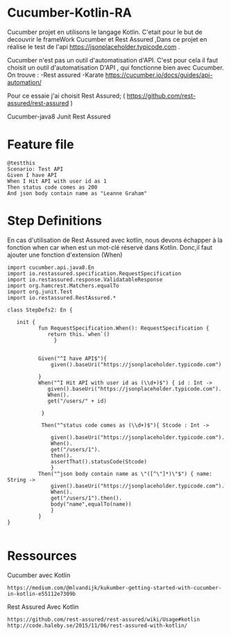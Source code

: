 # Cucumber-Kotlin-RA
Cucumber projet en utilisons le langage Kotlin. C'etait pour le but de decouvrir le frameWork Cucumber et Rest Assured ,Dans ce projet en réalise le test de l'api https://jsonplaceholder.typicode.com .

Cucumber n'est pas un outil d'automatisation d'API. C'est pour cela il faut choisit un outil d'automatisation D'API , qui fonctionne bien avec Cucumber. On trouve : -Rest assured -Karate https://cucumber.io/docs/guides/api-automation/

Pour ce essaie j'ai choisit Rest Assured; ( https://github.com/rest-assured/rest-assured )

Cucumber-java8
Junit
Rest Assured

# Feature file

 ```	
@testthis
 Scenario: Test API
 Given I have API
 When I Hit API with user id as 1
 Then status code comes as 200
 And json body contain name as "Leanne Graham"
 ```
 
# Step Definitions

En cas d'utilisation de Rest Assured avec kotlin, nous devons échapper à la fonction when car when est un mot-clé réservé dans Kotlin.
Donc,il faut ajouter une fonction d'extension (When) 
 ```	
import cucumber.api.java8.En
import io.restassured.specification.RequestSpecification
import io.restassured.response.ValidatableResponse
import org.hamcrest.Matchers.equalTo
import org.junit.Test
import io.restassured.RestAssured.*

class StepDefs2: En {

    init {
           fun RequestSpecification.When(): RequestSpecification {
              return this.`when`()
                }
		
		
           Given("^I have API$"){
               given().baseUri("https://jsonplaceholder.typicode.com")
   
           }
           When("^I Hit API with user id as (\\d+)$") { id : Int ->
              given().baseUri("https://jsonplaceholder.typicode.com").
              When().
              get("/users/" + id)
      
            }

            Then("^status code comes as (\\d+)$"){ Stcode : Int ->
	
	           given().baseUri("https://jsonplaceholder.typicode.com").
	           When().
	           get("/users/1").
	           then().
	           assertThat().statusCode(Stcode)
               }
           Then("^json body contain name as \"([^\"]*)\"$") { name: String ->
               given().baseUri("https://jsonplaceholder.typicode.com").
               When().
               get("/users/1").then().
               body("name",equalTo(name))
               }
	       }
}


 ```
# Ressources 

Cucumber avec Kotlin
```
https://medium.com/@mlvandijk/kukumber-getting-started-with-cucumber-in-kotlin-e55112e7309b
```

Rest Assured Avec Kotlin 
```
https://github.com/rest-assured/rest-assured/wiki/Usage#kotlin
http://code.haleby.se/2015/11/06/rest-assured-with-kotlin/
```
